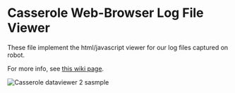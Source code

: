 # Casserole Web-Browser Log File Viewer

These file implement the html/javascript viewer for our log files captured on robot.

For more info, see [this wiki page](https://github.com/RobotCasserole1736/RobotCasserole2017/wiki/Data-Logger-Files).

![Casserole dataviewer 2 sasmple](http://i.imgur.com/Ii8zkLQ.png)


